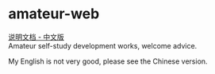 # amateur-web
[说明文档 - 中文版](说明文档.md)  
Amateur self-study development works, welcome advice.

My English is not very good, please see the Chinese version.  

